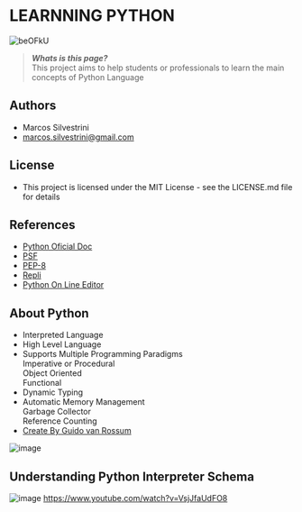 # LEARNNING PYTHON

![beOFkU](https://user-images.githubusercontent.com/62715900/171272317-07454ec5-265f-42e5-9c15-1bd6a9f18eba.jpg)

>***Whats is this page?***\
This project aims to help students or professionals to learn the main concepts of Python Language

## Authors

- Marcos Silvestrini
- marcos.silvestrini@gmail.com

## License

- This project is licensed under the MIT License - see the LICENSE.md file for details

## References

- [Python Oficial Doc](https://docs.python.org/3/)
- [PSF](https://www.python.org/psf/)
- [PEP-8](https://peps.python.org/pep-0008/)
- [Repli](https://replit.com/)
- [Python On Line Editor](https://www.online-python.com/)

## About Python

- Interpreted Language
- High Level Language
- Supports Multiple Programming Paradigms\
Imperative or Procedural\
Object Oriented\
Functional
- Dynamic Typing
- Automatic Memory Management\
Garbage Collector\
Reference Counting
- [Create By Guido van Rossum](https://twitter.com/gvanrossum)

![image](https://user-images.githubusercontent.com/62715900/171282897-f485710a-b5c0-4a81-9ee9-655ec49be239.png)

## Understanding Python Interpreter Schema

![image](https://user-images.githubusercontent.com/62715900/171276928-edf3d9ba-b686-4a42-b920-9b6387336b2f.png)
<https://www.youtube.com/watch?v=VsjJfaUdFO8>

